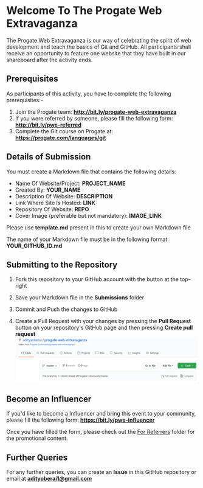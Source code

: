 # Welcome To The Progate Web Extravaganza

The Progate Web Extravaganza is our way of celebrating the spirit of web development and teach the basics of Git and GitHub. All participants shall receive an opportunity to feature one website that they have built in our shareboard after the activity ends.

## Prerequisites

As participants of this activity, you have to complete the following prerequisites:-

1. Join the Progate team: **http://bit.ly/progate-web-extravaganza**
2. If you were referred by someone, please fill the following form: **http://bit.ly/pwe-referred**
3. Complete the Git course on Progate at: **https://progate.com/languages/git**

## Details of Submission

You must create a Markdown file  that contains the following details:

* Name Of Website/Project: **PROJECT_NAME**
* Created By: **YOUR_NAME**
* Description Of Website: **DESCRIPTION**
* Link Where Site Is Hosted: **LINK**
* Repository Of Website: **REPO**
* Cover Image (preferable but not mandatory): **IMAGE_LINK**

Please use **template.md** present in this to create your own Markdown file

The name of your Markdown file must be in the following format: **YOUR_GITHUB_ID.md**

## Submitting to the Repository

1. Fork this repository to your GitHub account with the button at the top-right

2. Save your Markdown file in the **Submissions** folder

3. Commit and Push the changes to GitHub

4. Create a Pull Request with your changes by pressing the **Pull Request** button on your repository's GitHub page and then pressing **Create pull request**
![Pull Request Example](pullrequest.png)

## Become an Influencer

If you'd like to become a Influencer and bring this event to your community, please fill the following form: **https://bit.ly/pwe-influencer**

Once you have filled the form, please check out the [For Referrers](https://github.com/Progate-Community/progate-web-extravaganza/tree/master/For%20Referrers) folder for the promotional content.

## Further Queries

For any further queries, you can create an **Issue** in this GitHub repository or email at **adityoberai1@gmail.com**